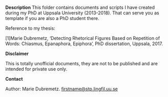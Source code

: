 

**Description**
This folder contains documents and scripts I have created during my PhD at Uppsala University (2013-2018). That can serve you as template if you are also a PhD student there.

Reference to my thesis:

[1]Marie Dubremetz, ‘Detecting Rhetorical Figures Based on Repetition of Words: Chiasmus, Epanaphora, Epiphora’, PhD dissertation, Uppsala, 2017.


		 
**Disclaimer**

This is totally unofficial documents, they are not to be published and are intended for private use only.

**Contact**

Author: Marie Dubremetz. firstname@stp.lingfil.uu.se
